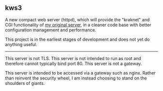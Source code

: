 kws3
----

A new compact web server (httpd), which will provide the "kraknet" and CGI
functionality of [my original server](//github.com/krakissi/kraknet), in a
cleaner code base with better configuration management and performance.

This project is in the earliest stages of development and does not yet do
anything useful.

-------------------------------------------------------------------------------

This server is not TLS. This server is not intended to run as root and
therefore cannot typically bind port 80. This server is not a gateway.

This server is intended to be accessed via a gateway such as nginx. Rather than
reinvent the security wheel, I am instead choosing to stand on the shoulders of
giants.
